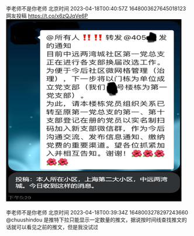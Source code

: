 李老师不是你老师 北京时间 2023-04-18T00:40:57Z 1648003627645018123<br>网友投稿 https://t.co/x6zQJqVe6P<br><img src='/temp/image/2023/v-Month-4/1648003627645018123_0.jpg' width='480' height='500'><br><br>李老师不是你老师 北京时间 2023-04-18T00:39:34Z 1648003278297243660<br>@chuushindou 是推特下拉只能显示一定数量的推文，据说按时间线查找推文的话就可以看见之前的推文，但是我没试过<br><br><br>
